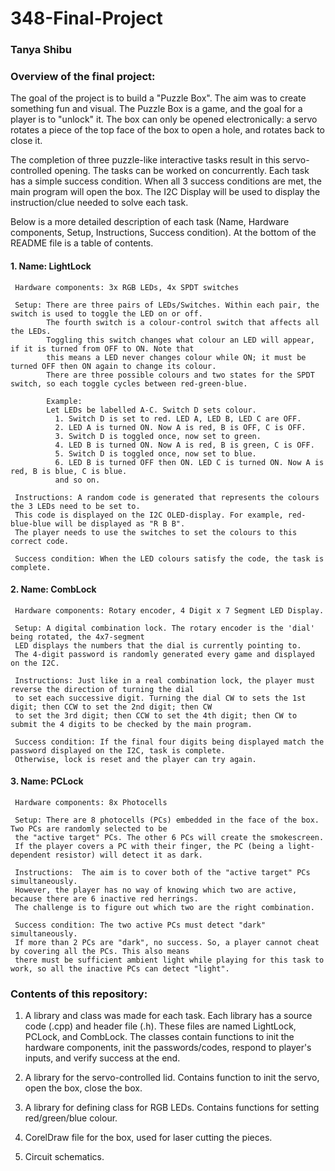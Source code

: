 # 348-Final-Project
### Tanya Shibu



### Overview of the final project: 
  
  The goal of the project is to build a "Puzzle Box". The aim was to create something fun and visual.
  The Puzzle Box is a game, and the goal for a player is to "unlock" it. 
  The box can only be opened electronically: a servo rotates a piece of the top face of the box to open a hole, and rotates back to close it. 
  
  The completion of three puzzle-like interactive tasks result in this servo-controlled opening. 
  The tasks can be worked on concurrently. Each task has a simple success condition. 
  When all 3 success conditions are met, the main program will open the box. 
  The I2C Display will be used to display the instruction/clue needed to solve each task.
 

Below is a more detailed description of each task (Name, Hardware components, Setup, Instructions, Success condition). 
At the bottom of the README file is a table of contents. 


####  1. Name: LightLock
     
     Hardware components: 3x RGB LEDs, 4x SPDT switches
     
     Setup: There are three pairs of LEDs/Switches. Within each pair, the switch is used to toggle the LED on or off. 
            The fourth switch is a colour-control switch that affects all the LEDs. 
            Toggling this switch changes what colour an LED will appear, if it is turned from OFF to ON. Note that 
            this means a LED never changes colour while ON; it must be turned OFF then ON again to change its colour. 
            There are three possible colours and two states for the SPDT switch, so each toggle cycles between red-green-blue.
            
            Example: 
            Let LEDs be labelled A-C. Switch D sets colour. 
              1. Switch D is set to red. LED A, LED B, LED C are OFF.  
              2. LED A is turned ON. Now A is red, B is OFF, C is OFF.
              3. Switch D is toggled once, now set to green. 
              4. LED B is turned ON. Now A is red, B is green, C is OFF. 
              5. Switch D is toggled once, now set to blue. 
              6. LED B is turned OFF then ON. LED C is turned ON. Now A is red, B is blue, C is blue. 
              and so on. 
              
     Instructions: A random code is generated that represents the colours the 3 LEDs need to be set to. 
     This code is displayed on the I2C OLED-display. For example, red-blue-blue will be displayed as "R B B". 
     The player needs to use the switches to set the colours to this correct code. 
     
     Success condition: When the LED colours satisfy the code, the task is complete. 


 #### 2. Name: CombLock    
     
     Hardware components: Rotary encoder, 4 Digit x 7 Segment LED Display. 
     
     Setup: A digital combination lock. The rotary encoder is the 'dial' being rotated, the 4x7-segment 
     LED displays the numbers that the dial is currently pointing to. 
     The 4-digit password is randomly generated every game and displayed on the I2C. 
     
     Instructions: Just like in a real combination lock, the player must reverse the direction of turning the dial
     to set each successive digit. Turning the dial CW to sets the 1st digit; then CCW to set the 2nd digit; then CW
     to set the 3rd digit; then CCW to set the 4th digit; then CW to submit the 4 digits to be checked by the main program.
     
     Success condition: If the final four digits being displayed match the password displayed on the I2C, task is complete. 
     Otherwise, lock is reset and the player can try again.


  #### 3. Name: PCLock
     
     Hardware components: 8x Photocells
     
     Setup: There are 8 photocells (PCs) embedded in the face of the box. Two PCs are randomly selected to be 
     the "active target" PCs. The other 6 PCs will create the smokescreen. 
     If the player covers a PC with their finger, the PC (being a light-dependent resistor) will detect it as dark.
     
     Instructions:  The aim is to cover both of the "active target" PCs simultaneously. 
     However, the player has no way of knowing which two are active, because there are 6 inactive red herrings. 
     The challenge is to figure out which two are the right combination. 
     
     Success condition: The two active PCs must detect "dark" simultaneously. 
     If more than 2 PCs are "dark", no success. So, a player cannot cheat by covering all the PCs. This also means
     there must be sufficient ambient light while playing for this task to work, so all the inactive PCs can detect "light". 
     
     
     
### Contents of this repository: 

1. A library and class was made for each task. Each library has a source code (.cpp) and header file (.h). 
    These files are named LightLock, PCLock, and CombLock. 
    The classes contain functions to init the hardware components, init the passwords/codes, respond to player's inputs, 
    and verify success at the end. 

2. A library for the servo-controlled lid. Contains function to init the servo, open the box, close the box. 

3. A library for defining class for RGB LEDs. Contains functions for setting red/green/blue colour. 

4. CorelDraw file for the box, used for laser cutting the pieces.

5. Circuit schematics. 

